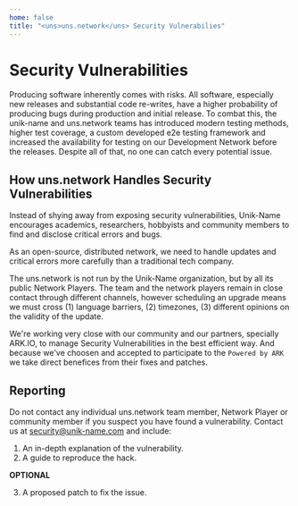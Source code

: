 ```yaml
---
home: false
title: "<uns>uns.network</uns> Security Vulnerabilies"
---
```


# Security Vulnerabilities

Producing software inherently comes with risks. All software, especially new releases and substantial code re-writes, have a higher probability of producing bugs during production and initial release. To combat this, the unik-name and <uns>uns.network</uns> teams has introduced modern testing methods, higher test coverage, a custom developed e2e testing framework and increased the availability for testing on our Development Network before the releases. Despite all of that, no one can catch every potential issue.

## How <uns>uns.network</uns> Handles Security Vulnerabilities

Instead of shying away from exposing security vulnerabilities, Unik-Name encourages academics, researchers, hobbyists and community members to find and disclose critical errors and bugs.

As an open-source, distributed network, we need to handle updates and critical errors more carefully than a traditional tech company.

The <uns>uns.network</uns> is not run by the Unik-Name organization, but by all its public Network Players. The team and the network players remain in close contact through different channels, however scheduling an upgrade means we must cross (1) language barriers, (2) timezones, (3) different opinions on the validity of the update.

We're working very close with our community and our partners, specially ARK.IO, to manage Security Vulnerabilities in the best efficient way. And because we've choosen and accepted to participate to the `Powered by ARK` we take direct benefices from their fixes and patches.

## Reporting

Do not contact any individual <uns>uns.network</uns> team member, Network Player or community member if you suspect you have found a vulnerability. Contact us at [security@unik-name.com](mailto:security@unik-name.com) and include:

1. An in-depth explanation of the vulnerability.
2. A guide to reproduce the hack.

**OPTIONAL**

3. A proposed patch to fix the issue. 

